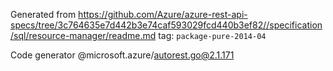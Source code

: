 Generated from https://github.com/Azure/azure-rest-api-specs/tree/3c764635e7d442b3e74caf593029fcd440b3ef82//specification/sql/resource-manager/readme.md tag: `package-pure-2014-04`

Code generator @microsoft.azure/autorest.go@2.1.171


